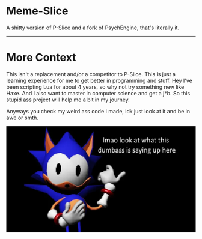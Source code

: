 # Meme-Slice
A shitty version of P-Slice and a fork of PsychEngine, that's literally it.

***

# More Context
This isn't a replacement and/or a competitor to P-Slice. This is just a learning experience for me to get better in programming and stuff. Hey I've been scripting Lua for about 4 years, so why not try something new like Haxe. And I also want to master in computer science and get a j*b. So this stupid ass project will help me a bit in my journey.

Anyways you check my weird ass code I made, idk just look at it and be in awe or smth.

![alt text](image.png)